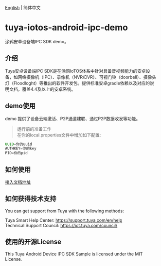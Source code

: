 [English](./README.md) | 简体中文

# tuya-iotos-android-ipc-demo
涂鸦安卓设备端IPC SDK demo。

## 介绍

Tuya安卓设备端IPC SDK是在涂鸦IoTOS体系中针对具备音视频能力的安卓设备，如网络摄像机（IPC）、录像机（NVR/DVR）、可视门铃（doorbell）、摄像头灯（Floodloght）等推出的软件开发包。提供标准安卓gradle依赖以及对应的说明文档，覆盖4.4及以上的安卓系统。

## demo使用
demo 提供了设备云端激活、P2P通道建联、通过P2P数据收发等功能。

> 运行前的准备工作  
> 在你的local.properties文件中增加如下配置:

```groovy
UUID=你的uuid  
AUTHKEY=你的key  
PID=你的pid
```

## 如何使用
[接入文档地址](https://tuyainc.github.io/tuyasmart_android_device_sdk_doc/)


## 如何获得技术支持
You can get support from Tuya with the following methods:

Tuya Smart Help Center: https://support.tuya.com/en/help  
Technical Support Council: https://iot.tuya.com/council/   

## 使用的开源License
This Tuya Android Device IPC SDK Sample is licensed under the MIT License.

